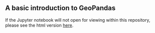 ## A basic introduction to GeoPandas  

If the Jupyter notebook will not open for viewing within this repository, please see the html version [here](https://markcruse.github.io/geopandas-101/).

